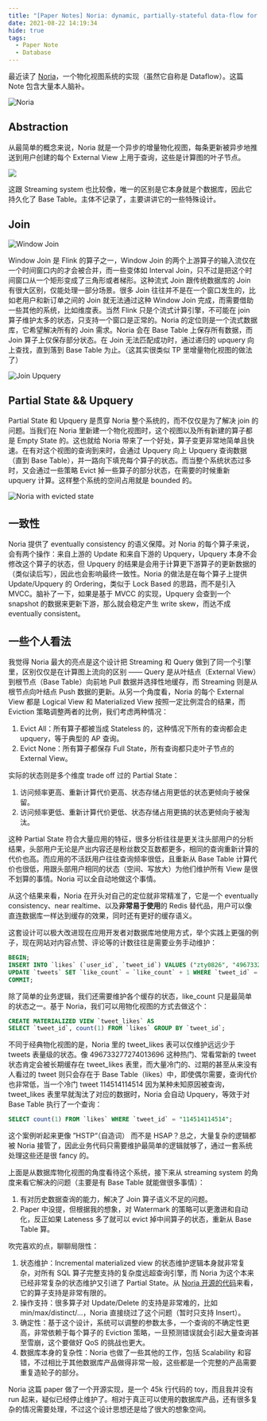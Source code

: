 ```yaml
---
title: "[Paper Notes] Noria: dynamic, partially-stateful data-flow for high-performance web applications"
date: 2021-08-22 14:19:34
hide: true
tags:
  - Paper Note
  - Database
---
```


最近读了 [Noria](https://pdos.csail.mit.edu/papers/noria:osdi18.pdf)，一个物化视图系统的实现（虽然它自称是 Dataflow）。这篇 Note 包含大量本人脑补。

![Noria](https://user-images.githubusercontent.com/9161438/130350687-07f358b7-4eb1-4e71-ac9c-c48d40aaf033.png)

<!-- More -->

## Abstraction

从最简单的概念来说，Noria 就是一个异步的增量物化视图，每条更新被异步地推送到用户创建的每个 External View 上用于查询，这些是计算图的叶子节点。

![](https://user-images.githubusercontent.com/9161438/130350909-df3ffc5f-a29c-4c8d-8126-63deb65cd174.png)

这跟 Streaming system 也比较像，唯一的区别是它本身就是个数据库，因此它持久化了 Base Table。主体不记录了，主要讲讲它的一些特殊设计。

## Join

![Window Join](https://user-images.githubusercontent.com/9161438/130347182-1092ff0f-6d92-45e7-bba1-5b8788a5b80b.png)

Window Join 是 Flink 的算子之一，Window Join 的两个上游算子的输入流仅在一个时间窗口内的才会被合并，而一些变体如 Interval Join，只不过是把这个时间窗口从一个矩形变成了三角形或者梯形。这种流式 Join 跟传统数据库的 Join 有很大区别，仅能处理一部分场景。很多 Join 往往并不是在一个窗口发生的，比如老用户和新订单之间的 Join 就无法通过这种 Window Join 完成，而需要借助一些其他的系统，比如维度表。当然 Flink 只是个流式计算引擎，不可能在 join 算子维护太多的状态，只支持一个窗口是正常的。Noria 的定位则是一个流式数据库，它希望解决所有的 Join 需求。Noria 会在 Base Table 上保存所有数据，而 Join 算子上仅保存部分状态。在 Join 无法匹配成功时，通过递归的 upquery 向上查找，直到落到 Base Table 为止。（这其实很类似 TP 里增量物化视图的做法了）

![Join Upquery](https://user-images.githubusercontent.com/9161438/130350256-295dd847-ec99-43d2-b447-b82c282052c0.png)

## Partial State && Upquery

Partial State 和 Upquery 是贯穿 Noria 整个系统的，而不仅仅是为了解决 join 的问题。当我们在 Noria 里新建一个物化视图时，这个视图以及所有新建的算子都是 Empty State 的。这也就给 Noria 带来了一个好处，算子变更非常地简单且快速。在有对这个视图的查询到来时，会通过 Upquery 向上 Upquery 查询数据（直到 Base Table），并一路向下填充每个算子的状态。而当整个系统状态过多时，又会通过一些策略 Evict 掉一些算子的部分状态，在需要的时候重新 upquery 计算。这样整个系统的空间占用就是 bounded 的。

![Noria with evicted state](https://user-images.githubusercontent.com/9161438/130351024-0c9f6030-3678-434b-a4e4-c4bafb3b0257.png)

## 一致性

Noria 提供了 eventually consistency 的语义保障。对 Noria 的每个算子来说，会有两个操作：来自上游的 Update 和来自下游的 Upquery，Upquery 本身不会修改这个算子的状态，但 Upquery 的结果是会用于计算更下游算子的更新数据的（类似读后写），因此也会影响最终一致性。Noria 的做法是在每个算子上提供 Update/Upquery 的 Ordering，类似于 Lock Based 的思路，而不是引入 MVCC。脑补了一下，如果是基于 MVCC 的实现，Upquery 会查到一个 snapshot 的数据来更新下游，那么就会稳定产生 write skew，而达不成 eventually consistent。

## 一些个人看法

我觉得 Noria 最大的亮点是这个设计把 Streaming 和 Query 做到了同一个引擎里，区别仅仅是在计算图上流向的区别 —— Query 是从叶结点（External View）到根节点（Base Table）向前地 Pull 数据并选择性地缓存，而 Streaming 则是从根节点向叶结点 Push 数据的更新。从另一个角度看，Noria 的每个 External View 都是 Logical View 和 Materialized View 按照一定比例混合的结果，而 Eviction 策略调整两者的比例，我们考虑两种情况：

1. Evict All：所有算子都被当成 Stateless 的，这种情况下所有的查询都会走 upquery，等于典型的 AP 查询。
2. Evict None：所有算子都保存 Full State，所有查询都只走叶子节点的 External View。

实际的状态则是多个维度 trade off 过的 Partial State：

1. 访问频率更高、重新计算代价更高、状态存储占用更低的状态更倾向于被保留。
2. 访问频率更低、重新计算代价更低、状态存储占用更搞的状态更倾向于被淘汰。

这种 Partial State 符合大量应用的特征，很多分析往往是更关注头部用户的分析结果，头部用户无论是产出内容还是粉丝数交互数都更多，相同的查询重新计算的代价也高。而应用的不活跃用户往往查询频率很低，且重新从 Base Table 计算代价也很低，用跟头部用户相同的状态（空间、写放大）为他们维护所有 View 是很不划算的事情。Noria 可以全自动地做这个事情。

从这个结果来看，Noria 在开头对自己的定位就非常精准了，它是一个 eventually consistency、near realtime、以及**非常易于使用**的 Redis 替代品，用户可以像直连数据库一样达到缓存的效果，同时还有更好的缓存语义。

这套设计可以极大改进现在应用开发者对数据库地使用方式，举个实践上更强的例子，现在网站对内容点赞、评论等的计数往往是需要业务手动维护：

```sql
BEGIN;
INSERT INTO `likes` (`user_id`, `tweet_id`) VALUES ("zty0826", "496733277274013696");
UPDATE `tweets` SET `like_count` = `like_count` + 1 WHERE `tweet_id` = "496733277274013696";
COMMIT; 
```

除了简单的业务逻辑，我们还需要维护各个缓存的状态，like_count 只是最简单的状态之一。基于 Noria，我们可以用物化视图的方式去做这个：

```sql
CREATE MATERIALIZED VIEW `tweet_likes` AS
SELECT `tweet_id`, count(1) FROM `likes` GROUP BY `tweet_id`;
```

不同于经典物化视图的是，Noria 里的 tweet_likes 表可以仅维护远远少于 tweets 表量级的状态。像 496733277274013696 这种热门、常看常新的 tweet 状态肯定会被长期缓存在 tweet_likes 表里，而大量冷门的、过期的甚至从来没有人看过的 tweet 则只会存在于 Base Table（likes）中，即使偶尔需要，查询代价也非常低，当一个冷门 tweet 114514114514 因为某种未知原因被查询，tweet_likes 表里早就淘汰了对应的数据时，Noria 会自动 Upquery，等效于对 Base Table 执行了一个查询：

```sql
SELECT count(1) FROM `likes` WHERE `tweet_id` = "114514114514";
```

这个案例听起来更像 ”HSTP“（自造词） 而不是 HSAP？总之，大量复杂的逻辑都被 Noria 接管了，因此业务代码只需要维护最简单的逻辑就够了，通过一套系统处理这些还是很 fancy 的。

上面是从数据库物化视图的角度看待这个系统，接下来从 streaming system 的角度来看它解决的问题（主要是有 Base Table 就能做很多事情）：

1. 有对历史数据查询的能力，解决了 Join 算子语义不足的问题。
2. Paper 中没提，但根据我的想象，对 Watermark 的策略可以更激进和自动化，反正如果 Lateness 多了就可以 evict 掉中间算子的状态，重新从 Base Table 算。

吹完喜欢的点，聊聊局限性：

1. 状态维护：Incremental materialized view 的状态维护逻辑本身就非常复杂，对所有 SQL 算子完整支持的复杂度远超查询引擎，而 Noria 为这个本来已经非常复杂的状态维护又引进了 Partial State。从 [Noria 开源的代码](https://github.com/mit-pdos/noria)来看，它的算子支持是非常有限的。
2. 操作支持：很多算子对 Update/Delete 的支持是非常难的，比如 min/max/distinct/...，Noria 直接绕过了这个问题（暂时只支持 Insert）。
3. 确定性：基于这个设计，系统可以调整的参数太多，一个查询的不确定性更高，非常依赖于每个算子的 Eviction 策略，一旦预测错误就会引起大量查询甚至雪崩，这个要做好 QoS 的挑战也更大。
4. 数据库本身的复杂性：Noria 也做了一些其他的工作，包括 Scalability 和容错，不过相比于其他数据库产品做得非常一般，这些都是一个完整的产品需要重复造轮子的部分。

Noria 这篇 paper 做了一个开源实现，是一个 45k 行代码的 toy，而且我并没有 run 起来，疑似已经停止维护了。相对于真正可以使用的数据库产品，还有很多复杂的情况需要处理，不过这个设计思想还是给了很大的想象空间。
